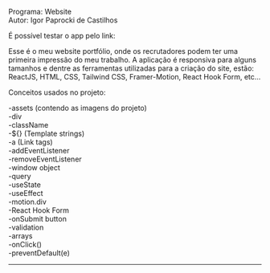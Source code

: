 Programa: Website
<br>
Autor: Igor Paprocki de Castilhos
<br>

É possível testar o app pelo link: 

Esse é o meu website portfólio, onde os recrutadores podem ter uma primeira impressão do meu trabalho. A aplicação é responsiva para alguns tamanhos e dentre as ferramentas
utilizadas para a criação do site, estão: ReactJS, HTML, CSS, Tailwind CSS, Framer-Motion, React Hook Form, etc...

Conceitos usados no projeto:

-assets (contendo as imagens do projeto)<br>
-div<br>
-className<br>
-${} (Template strings)<br>
-a (Link tags)<br>
-addEventListener<br>
-removeEventListener<br>
-window object<br>
-query<br>
-useState<br>
-useEffect<br>
-motion.div<br>
-React Hook Form<br>
-onSubmit button<br>
-validation<br>
-arrays<br>
-onClick()<br>
-preventDefault(e)<br>

************************************************************************************************************
